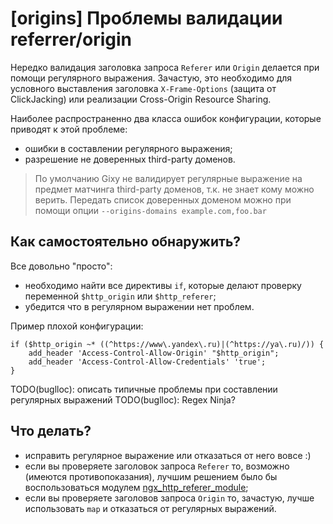 # [origins] Проблемы валидации referrer/origin

Нередко валидация заголовка запроса `Referer` или `Origin` делается при помощи регулярного выражения.
Зачастую, это необходимо для условного выставления заголовка `X-Frame-Options` (защита от ClickJacking) или реализации Cross-Origin Resource Sharing.

Наиболее распространенно два класса ошибок конфигурации, которые приводят к этой проблеме:
  - ошибки в составлении регулярного выражения;
  - разрешение не доверенных third-party доменов.

> По умолчанию Gixy не валидирует регулярные выражение на предмет матчинга third-party доменов, т.к. не знает кому можно верить.
Передать список доверенных доменом можно при помощи опции `--origins-domains example.com,foo.bar`

## Как самостоятельно обнаружить?
Все довольно "просто":
  - необходимо найти все директивы `if`, которые делают проверку переменной `$http_origin` или `$http_referer`;
  - убедится что в регулярном выражении нет проблем.

Пример плохой конфигурации:
```nginx
if ($http_origin ~* ((^https://www\.yandex\.ru)|(^https://ya\.ru)/)) {
	add_header 'Access-Control-Allow-Origin' "$http_origin";
	add_header 'Access-Control-Allow-Credentials' 'true';
}
```

TODO(buglloc): описать типичные проблемы при составлении регулярных выражений
TODO(buglloc): Regex Ninja?

## Что делать?
  - исправить регулярное выражение или отказаться от него вовсе :)
  - если вы проверяете заголовок запроса `Referer` то, возможно (имеются противопоказания), лучшим решением было бы воспользоваться модулем [ngx_http_referer_module](http://nginx.org/ru/docs/http/ngx_http_referer_module.html);
  - если вы проверяете заголовов запроса `Origin` то, зачастую, лучше использовать `map` и отказаться от регулярных выражений.
